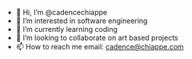 - 👋 Hi, I’m @cadencechiappe
- 👀 I’m interested in software engineering
- 🌱 I’m currently learning coding
- 💞️ I’m looking to collaborate on art based projects
- 📫 How to reach me email: cadence@chiappe.com

<!---
cadencechiappe/cadencechiappe is a ✨ special ✨ repository because its `README.md` (this file) appears on your GitHub profile.
You can click the Preview link to take a look at your changes.
--->

